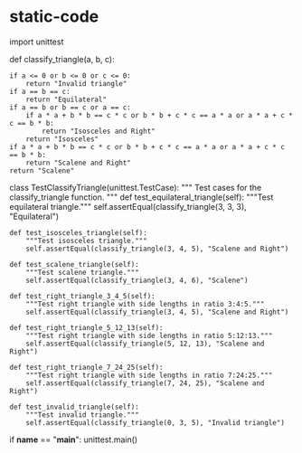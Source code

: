 # static-code
import unittest

def classify_triangle(a, b, c):

    if a <= 0 or b <= 0 or c <= 0:
        return "Invalid triangle"
    if a == b == c:
        return "Equilateral"
    if a == b or b == c or a == c:
        if a * a + b * b == c * c or b * b + c * c == a * a or a * a + c * c == b * b:
            return "Isosceles and Right"
        return "Isosceles"
    if a * a + b * b == c * c or b * b + c * c == a * a or a * a + c * c == b * b:
        return "Scalene and Right"
    return "Scalene"


class TestClassifyTriangle(unittest.TestCase):
    """
    Test cases for the classify_triangle function.
    """
    def test_equilateral_triangle(self):
        """Test equilateral triangle."""
        self.assertEqual(classify_triangle(3, 3, 3), "Equilateral")

    def test_isosceles_triangle(self):
        """Test isosceles triangle."""
        self.assertEqual(classify_triangle(3, 4, 5), "Scalene and Right")

    def test_scalene_triangle(self):
        """Test scalene triangle."""
        self.assertEqual(classify_triangle(3, 4, 6), "Scalene")

    def test_right_triangle_3_4_5(self):
        """Test right triangle with side lengths in ratio 3:4:5."""
        self.assertEqual(classify_triangle(3, 4, 5), "Scalene and Right")

    def test_right_triangle_5_12_13(self):
        """Test right triangle with side lengths in ratio 5:12:13."""
        self.assertEqual(classify_triangle(5, 12, 13), "Scalene and Right")

    def test_right_triangle_7_24_25(self):
        """Test right triangle with side lengths in ratio 7:24:25."""
        self.assertEqual(classify_triangle(7, 24, 25), "Scalene and Right")

    def test_invalid_triangle(self):
        """Test invalid triangle."""
        self.assertEqual(classify_triangle(0, 3, 5), "Invalid triangle")


if __name__ == "__main__":
    unittest.main()
